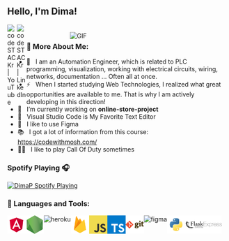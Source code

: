 ## Hello, I'm Dima! 

[<img align="left" alt="codeSTACKr | YouTube" width="22px" src="https://cdn.jsdelivr.net/npm/simple-icons@v3/icons/youtube.svg" />](https://www.youtube.com/channel/UCgle3Lw7zGdaEYYB0blbFeQ)
[<img align="left" alt="codeSTACKr | LinkedIn" width="22px" src="https://cdn.jsdelivr.net/npm/simple-icons@v3/icons/linkedin.svg" />](https://www.linkedin.com/in/dmytro-poputnikov-056b44134/)

<br/>


<img align="right" alt="GIF" src="https://media.giphy.com/media/yYSSBtDgbbRzq/giphy.gif" width="360px"/>
  
### 🧐 More About Me:

- 🤖 &nbsp; I am an Automation Engineer, which is related to PLC programming, visualization, working with electrical circuits, wiring, networks, documentation ... Often all at once.
- ⚡ &nbsp; When I started studying Web Technologies, I realized what great opportunities are available to me. That is why I am actively developing in this direction!
- 🔭 &nbsp; I’m currently working on **online-store-project**
- 💬 &nbsp; Visual Studio Code is My Favorite Text Editor
- 🎨 &nbsp; I like to use Figma
- 📚 &nbsp; I got a lot of information from this course: https://codewithmosh.com/
- 👦🏻 &nbsp; I like to play Call Of Duty sometimes

### Spotify Playing 🎧

[<img src="https://now-playing-codestackr.vercel.app/api/spotify-playing" alt="DimaP Spotify Playing" width="350" />](https://open.spotify.com/user/snqdaqufb0t927unw70f8bbv5)



### 🔨 Languages and Tools:


<a href="https://angular.io/" target="_blank"> <img align="left" src="https://raw.githubusercontent.com/github/explore/80688e429a7d4ef2fca1e82350fe8e3517d3494d/topics/angular/angular.png" alt="firebase" height ="42px"/> </a>
<a href="https://nodejs.org" target="_blank"><img align="left" alt="Node.js" height ="42px" src="https://raw.githubusercontent.com/github/explore/80688e429a7d4ef2fca1e82350fe8e3517d3494d/topics/nodejs/nodejs.png"></a>
<a href="https://heroku.com/" target="_blank"> <img align="left" src="https://www.vectorlogo.zone/logos/heroku/heroku-icon.svg" alt="heroku" height ="42px"/> </a>
<a href="https://firebase.google.com/" target="_blank"> <img align="left" src="https://raw.githubusercontent.com/github/explore/80688e429a7d4ef2fca1e82350fe8e3517d3494d/topics/firebase/firebase.png" alt="firebase" height ="42px"/> </a>
<a href="http://expressjs.com/" target="_blank"> <img src="https://raw.githubusercontent.com/github/explore/80688e429a7d4ef2fca1e82350fe8e3517d3494d/topics/express/express.png" alt="figma" height='42px'/> </a>
<a href="https://developer.mozilla.org/en-US/docs/Web/JavaScript" target="_blank"> <img align="left" alt="JavaScript" height ="42px"  src="https://raw.githubusercontent.com/github/explore/80688e429a7d4ef2fca1e82350fe8e3517d3494d/topics/javascript/javascript.png" height='42px'> </a>
<a href="https://www.typescriptlang.org/" target="_blank"><img align="left" alt="Typescirpt" height ="42px" src="https://raw.githubusercontent.com/github/explore/80688e429a7d4ef2fca1e82350fe8e3517d3494d/topics/typescript/typescript.png" height='42px'></a>
<a href="https://git-scm.com/" target="_blank"> <img align="left" src="https://raw.githubusercontent.com/github/explore/80688e429a7d4ef2fca1e82350fe8e3517d3494d/topics/git/git.png" align="left" alt="git" height='42px'/> </a>
<a href="https://www.figma.com/" target="_blank"> <img align="left" src="https://cdn.worldvectorlogo.com/logos/figma-1.svg" alt="figma" height='42px'/> </a>
<a href="https://www.python.org" target="_blank"><img align="left" alt="Python" height ="42px" src="https://raw.githubusercontent.com/github/explore/80688e429a7d4ef2fca1e82350fe8e3517d3494d/topics/python/python.png" height='42px'></a>
<a href="https://flask.palletsprojects.com/en/2.0.x/" target="_blank"><img align="left" alt="Flask" height ="42px" src="https://raw.githubusercontent.com/github/explore/80688e429a7d4ef2fca1e82350fe8e3517d3494d/topics/flask/flask.png" height='42px'></a>
<br>


